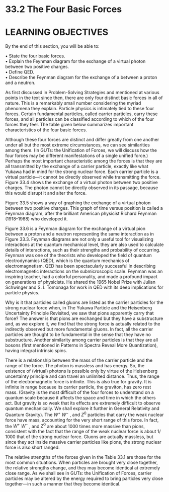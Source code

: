 # 33.2 The Four Basic Forces

# LEARNING OBJECTIVES

By the end of this section, you will be able to:

• State the four basic forces.   
• Explain the Feynman diagram for the exchange of a virtual photon between two positive charges.   
• Define QED.   
• Describe the Feynman diagram for the exchange of a between a proton and a neutron.

As first discussed in Problem-Solving Strategies and mentioned at various points in the text since then, there are only four distinct basic forces in all of nature. This is a remarkably small number considering the myriad phenomena they explain. Particle physics is intimately tied to these four forces. Certain fundamental particles, called carrier particles, carry these forces, and all particles can be classified according to which of the four forces they feel. The table given below summarizes important characteristics of the four basic forces.

Although these four forces are distinct and differ greatly from one another under all but the most extreme circumstances, we can see similarities among them. (In GUTs: the Unification of Forces, we will discuss how the four forces may be different manifestations of a single unified force.) Perhaps the most important characteristic among the forces is that they are all transmitted by the exchange of a carrier particle, exactly like what Yukawa had in mind for the strong nuclear force. Each carrier particle is a virtual particle—it cannot be directly observed while transmitting the force. Figure 33.4 shows the exchange of a virtual photon between two positive charges. The photon cannot be directly observed in its passage, because this would disrupt it and alter the force.

Figure 33.5 shows a way of graphing the exchange of a virtual photon between two positive charges. This graph of time versus position is called a Feynman diagram, after the brilliant American physicist Richard Feynman (1918–1988) who developed it.

Figure 33.6 is a Feynman diagram for the exchange of a virtual pion between a proton and a neutron representing the same interaction as in Figure 33.3. Feynman diagrams are not only a useful tool for visualizing interactions at the quantum mechanical level, they are also used to calculate details of interactions, such as their strengths and probability of occurring. Feynman was one of the theorists who developed the field of quantum electrodynamics (QED), which is the quantum mechanics of electromagnetism. QED has been spectacularly successful in describing electromagnetic interactions on the submicroscopic scale. Feynman was an inspiring teacher, had a colorful personality, and made a profound impact on generations of physicists. He shared the 1965 Nobel Prize with Julian Schwinger and S. I. Tomonaga for work in QED with its deep implications for particle physics.

Why is it that particles called gluons are listed as the carrier particles for the strong nuclear force when, in The Yukawa Particle and the Heisenberg Uncertainty Principle Revisited, we saw that pions apparently carry that force? The answer is that pions are exchanged but they have a substructure and, as we explore it, we find that the strong force is actually related to the indirectly observed but more fundamental gluons. In fact, all the carrier particles are thought to be fundamental in the sense that they have no substructure. Another similarity among carrier particles is that they are all bosons (first mentioned in Patterns in Spectra Reveal More Quantization), having integral intrinsic spins.



There is a relationship between the mass of the carrier particle and the range of the force. The photon is massless and has energy. So, the existence of (virtual) photons is possible only by virtue of the Heisenberg uncertainty principle and can travel an unlimited distance. Thus, the range of the electromagnetic force is infinite. This is also true for gravity. It is infinite in range because its carrier particle, the graviton, has zero rest mass. (Gravity is the most difficult of the four forces to understand on a quantum scale because it affects the space and time in which the others act. But gravity is so weak that its effects are extremely difficult to observe quantum mechanically. We shall explore it further in General Relativity and Quantum Gravity). The $W ^ { + }$ $W ^ { - }$ , and $Z ^ { 0 }$ particles that carry the weak nuclear force have mass, accounting for the very short range of this force. In fact, the $W ^ { + }$ $W ^ { - }$ , and $Z ^ { 0 }$ are about 1000 times more massive than pions, consistent with the fact that the range of the weak nuclear force is about 1/ 1000 that of the strong nuclear force. Gluons are actually massless, but since they act inside massive carrier particles like pions, the strong nuclear force is also short ranged.

The relative strengths of the forces given in the Table 33.1 are those for the most common situations. When particles are brought very close together, the relative strengths change, and they may become identical at extremely close range. As we shall see in GUTs: the Unification of Forces, carrier particles may be altered by the energy required to bring particles very close together—in such a manner that they become identical.